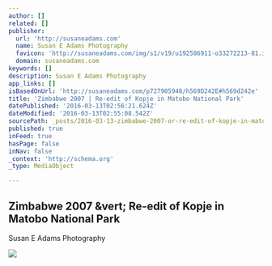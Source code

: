 ```yaml
---
author: []
related: []
publisher:
  url: 'http://susaneadams.com'
  name: Susan E Adams Photography
  favicon: 'http://susaneadams.com/img/s1/v19/u192586911-o33272213-81.ico'
  domain: susaneadams.com
keywords: []
description: Susan E Adams Photography
app_links: []
isBasedOnUrl: 'http://susaneadams.com/p727905948/h569D242E#h569d242e'
title: 'Zimbabwe 2007 | Re-edit of Kopje in Matobo National Park'
datePublished: '2016-03-13T02:56:21.624Z'
dateModified: '2016-03-13T02:55:08.542Z'
sourcePath: _posts/2016-03-13-zimbabwe-2007-or-re-edit-of-kopje-in-matobo-national-park.md
published: true
inFeed: true
hasPage: false
inNav: false
_context: 'http://schema.org'
_type: MediaObject

---
```

<article style=""><h1>Zimbabwe 2007 &amp;vert; Re-edit of Kopje in Matobo National Park</h1><p>Susan E Adams Photography</p><img src="http://susaneadams.com/img/s9/v18/p1453138990-4.jpg" /></article>